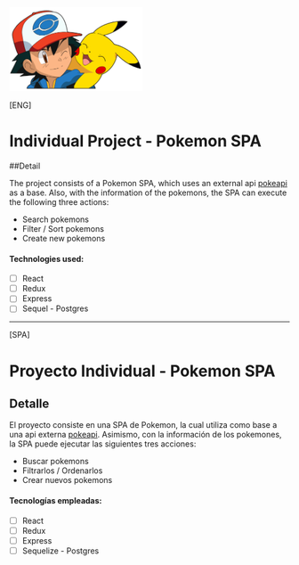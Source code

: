 <img height="150" src="./pokemon.png" />

[ENG]

# Individual Project - Pokemon SPA

##Detail

The project consists of a Pokemon SPA, which uses an external api [pokeapi](https://pokeapi.co/) as a base. Also, with the information of the pokemons, the SPA can execute the following three actions:

- Search pokemons
- Filter / Sort pokemons
- Create new pokemons

#### Technologies used:

- [ ] React
- [ ] Redux
- [ ] Express
- [ ] Sequel - Postgres

-----------------------------------------------------------------------------------------------------------------------------------------------------------------------

[SPA]

# Proyecto Individual - Pokemon SPA

## Detalle

El proyecto consiste en una SPA de Pokemon, la cual utiliza como base a una api externa [pokeapi](https://pokeapi.co/). Asimismo, con la información de los pokemones, la SPA puede ejecutar las siguientes tres acciones:

- Buscar pokemons
- Filtrarlos / Ordenarlos
- Crear nuevos pokemons

#### Tecnologías empleadas:

- [ ] React
- [ ] Redux
- [ ] Express
- [ ] Sequelize - Postgres
